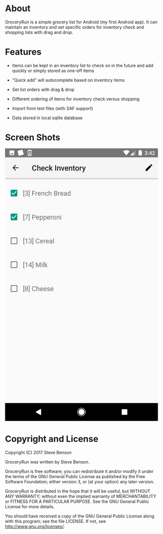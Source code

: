 # About

GroceryRun is a simple grocery list for Android (my first Android app).  It
can maintain an inventory and set specific orders for inventory check and
shopping lists with drag and drop.

# Features

* Items can be kept in an inventory list to check on in the future and add quickly or simply stored as one-off items

* "Quick add" will autocomplete based on inventory items

* Set list orders with drag & drop

* Different ordering of items for inventory check versus shopping

* Import from text files (with SAF support)

* Data stored in local sqlite database

# Screen Shots

![Check Inventory Screen Shot](doc/screenshot/check_inventory.png)

# Copyright and License

Copyright (C) 2017 Steve Benson

GroceryRun was written by Steve Benson.

GroceryRun is free software; you can redistribute it and/or modify it under
the terms of the GNU General Public License as published by the Free
Software Foundation; either version 3, or (at your option) any later
version.

GroceryRun is distributed in the hope that it will be useful, but WITHOUT ANY
WARRANTY; without even the implied warranty of MERCHANTABILITY or FITNESS
FOR A PARTICULAR PURPOSE.  See the GNU General Public License for more
details.

You should have received a copy of the GNU General Public License along with
this program; see the file LICENSE.  If not, see <http://www.gnu.org/licenses/>.
